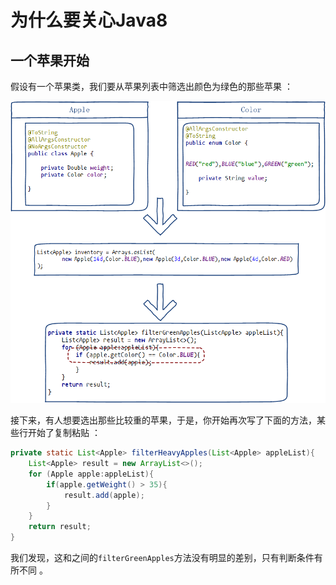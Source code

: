 # 为什么要关心Java8

## 一个苹果开始

假设有一个苹果类，我们要从苹果列表中筛选出颜色为绿色的那些苹果 ：

![](https://raw.githubusercontent.com/zhangzhaolin/StudyNotes/master/%E6%88%AA%E5%9B%BE/Java8%E5%AE%9E%E6%88%98/Character1/1.png)

接下来，有人想要选出那些比较重的苹果，于是，你开始再次写了下面的方法，某些行开始了复制粘贴 ：

```java
private static List<Apple> filterHeavyApples(List<Apple> appleList){
    List<Apple> result = new ArrayList<>();
    for (Apple apple:appleList){
        if(apple.getWeight() > 35){
            result.add(apple);
        }
    }
    return result;
}
```

我们发现，这和之间的`filterGreenApples`方法没有明显的差别，只有判断条件有所不同 。



